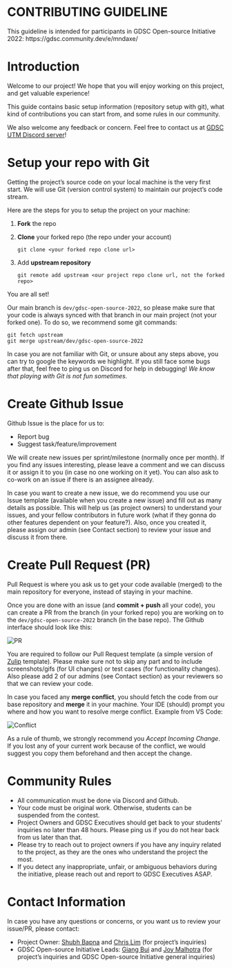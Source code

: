 # CONTRIBUTING GUIDELINE

<aside>
This guideline is intended for participants in GDSC Open-source Initiative 2022: https://gdsc.community.dev/e/mndaxe/

</aside>

# Introduction

Welcome to our project! We hope that you will enjoy working on this project, and get valuable experience!

This guide contains basic setup information (repository setup with git), what kind of contributions you can start from, and some rules in our community.

We also welcome any feedback or concern. Feel free to contact us at [GDSC UTM Discord server](https://discord.gg/FMJNvhXJAa)!

# Setup your repo with Git

Getting the project’s source code on your local machine is the very first start. We will use Git (version control system) to maintain our project’s code stream. 

Here are the steps for you to setup the project on your machine:

1. **Fork** the repo
2. **Clone** your forked repo (the repo under your account)
    
    ```
    git clone <your forked repo clone url>
    ```
    
3. Add **upstream repository**
    
    ```
    git remote add upstream <our project repo clone url, not the forked repo>
    ```
    

You are all set!

Our main branch is `dev/gdsc-open-source-2022`, so please make sure that your code is always synced with that branch in our main project (not your forked one). To do so, we recommend some git commands:

```
git fetch upstream
git merge upstream/dev/gdsc-open-source-2022
```

In case you are not familiar with Git, or unsure about any steps above, you can try to google the keywords we highlight. If you still face some bugs after that, feel free to ping us on Discord for help in debugging! *We know that playing with Git is not fun sometimes.*

# Create Github Issue

Github Issue is the place for us to:

- Report bug
- Suggest task/feature/improvement

We will create new issues per sprint/milestone (normally once per month). If you find any issues interesting, please leave a comment and we can discuss it or assign it to you (in case no one working on it yet). You can also ask to co-work on an issue if there is an assignee already.

In case you want to create a new issue, we do recommend you use our Issue template (available when you create a new issue) and fill out as many details as possible. This will help us (as project owners) to understand your issues, and your fellow contributors in future work (what if they gonna do other features dependent on your feature?). Also, once you created it, please assign our admin (see Contact section) to review your issue and discuss it from there.

# Create Pull Request (PR)

Pull Request is where you ask us to get your code available (merged) to the main repository for everyone, instead of staying in your machine.

Once you are done with an issue (and **commit + push** all your code), you can create a PR from the branch (in your forked repo) you are working on to the `dev/gdsc-open-source-2022` branch (in the base repo). The Github interface should look like this:

![PR](https://docs.github.com/assets/cb-43627/images/help/pull_requests/choose-head-fork-compare-branch.png)

You are required to follow our Pull Request template (a simple version of [Zulip](https://github.com/zulip/zulip/) template). Please make sure not to skip any part and to include screenshots/gifs (for UI changes) or test cases (for functionality changes). Also please add 2 of our admins (see Contact section) as your reviewers so that we can review your code.

In case you faced any **merge conflict**, you should fetch the code from our base repository and **merge** it in your machine. Your IDE (should) prompt you where and how you want to resolve merge conflict. Example from VS Code:

![Conflict](https://code.visualstudio.com/assets/docs/sourcecontrol/overview/merge-conflict.png)

As a rule of thumb, we strongly recommend you *Accept Incoming Change*. If you lost any of your current work because of the conflict, we would suggest you copy them beforehand and then accept the change. 

# Community Rules

- All communication must be done via Discord and Github.
- Your code must be original work. Otherwise, students can be suspended from the contest.
- Project Owners and GDSC Executives should get back to your students’ inquiries no later than 48 hours. Please ping us if you do not hear back from us later than that.
- Please try to reach out to project owners if you have any inquiry related to the project, as they are the ones who understand the project the most.
- If you detect any inappropriate, unfair, or ambiguous behaviors during the initiative, please reach out and report to GDSC Executives ASAP.

# Contact Information

In case you have any questions or concerns, or you want us to review your issue/PR, please contact:

- Project Owner: [Shubh Bapna](https://github.com/shubhbapna) and [Chris Lim](https://github.com/hiimchrislim) (for project’s inquiries)
- GDSC Open-source Initiative Leads: [Giang Bui](https://github.com/huonggiangbui) and  [Joy Malhotra](https://github.com/joymalhotra) (for project’s inquiries and GDSC Open-source Initiative general inquiries)